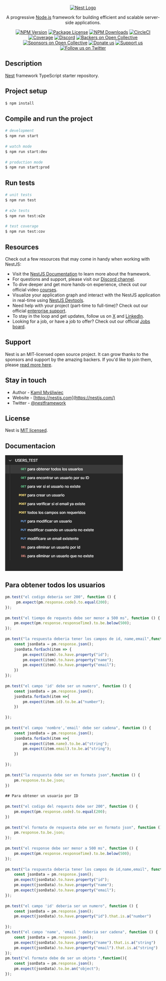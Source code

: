 <p align="center">
  <a href="http://nestjs.com/" target="blank"><img src="https://nestjs.com/img/logo-small.svg" width="120" alt="Nest Logo" /></a>
</p>

[circleci-image]: https://img.shields.io/circleci/build/github/nestjs/nest/master?token=abc123def456
[circleci-url]: https://circleci.com/gh/nestjs/nest

  <p align="center">A progressive <a href="http://nodejs.org" target="_blank">Node.js</a> framework for building efficient and scalable server-side applications.</p>
    <p align="center">
<a href="https://www.npmjs.com/~nestjscore" target="_blank"><img src="https://img.shields.io/npm/v/@nestjs/core.svg" alt="NPM Version" /></a>
<a href="https://www.npmjs.com/~nestjscore" target="_blank"><img src="https://img.shields.io/npm/l/@nestjs/core.svg" alt="Package License" /></a>
<a href="https://www.npmjs.com/~nestjscore" target="_blank"><img src="https://img.shields.io/npm/dm/@nestjs/common.svg" alt="NPM Downloads" /></a>
<a href="https://circleci.com/gh/nestjs/nest" target="_blank"><img src="https://img.shields.io/circleci/build/github/nestjs/nest/master" alt="CircleCI" /></a>
<a href="https://coveralls.io/github/nestjs/nest?branch=master" target="_blank"><img src="https://coveralls.io/repos/github/nestjs/nest/badge.svg?branch=master#9" alt="Coverage" /></a>
<a href="https://discord.gg/G7Qnnhy" target="_blank"><img src="https://img.shields.io/badge/discord-online-brightgreen.svg" alt="Discord"/></a>
<a href="https://opencollective.com/nest#backer" target="_blank"><img src="https://opencollective.com/nest/backers/badge.svg" alt="Backers on Open Collective" /></a>
<a href="https://opencollective.com/nest#sponsor" target="_blank"><img src="https://opencollective.com/nest/sponsors/badge.svg" alt="Sponsors on Open Collective" /></a>
  <a href="https://paypal.me/kamilmysliwiec" target="_blank"><img src="https://img.shields.io/badge/Donate-PayPal-ff3f59.svg" alt="Donate us"/></a>
    <a href="https://opencollective.com/nest#sponsor"  target="_blank"><img src="https://img.shields.io/badge/Support%20us-Open%20Collective-41B883.svg" alt="Support us"></a>
  <a href="https://twitter.com/nestframework" target="_blank"><img src="https://img.shields.io/twitter/follow/nestframework.svg?style=social&label=Follow" alt="Follow us on Twitter"></a>
</p>
  <!--[![Backers on Open Collective](https://opencollective.com/nest/backers/badge.svg)](https://opencollective.com/nest#backer)
  [![Sponsors on Open Collective](https://opencollective.com/nest/sponsors/badge.svg)](https://opencollective.com/nest#sponsor)-->

## Description

[Nest](https://github.com/nestjs/nest) framework TypeScript starter repository.

## Project setup

```bash
$ npm install
```

## Compile and run the project

```bash
# development
$ npm run start

# watch mode
$ npm run start:dev

# production mode
$ npm run start:prod
```

## Run tests

```bash
# unit tests
$ npm run test

# e2e tests
$ npm run test:e2e

# test coverage
$ npm run test:cov
```

## Resources

Check out a few resources that may come in handy when working with NestJS:

- Visit the [NestJS Documentation](https://docs.nestjs.com) to learn more about the framework.
- For questions and support, please visit our [Discord channel](https://discord.gg/G7Qnnhy).
- To dive deeper and get more hands-on experience, check out our official video [courses](https://courses.nestjs.com/).
- Visualize your application graph and interact with the NestJS application in real-time using [NestJS Devtools](https://devtools.nestjs.com).
- Need help with your project (part-time to full-time)? Check out our official [enterprise support](https://enterprise.nestjs.com).
- To stay in the loop and get updates, follow us on [X](https://x.com/nestframework) and [LinkedIn](https://linkedin.com/company/nestjs).
- Looking for a job, or have a job to offer? Check out our official [Jobs board](https://jobs.nestjs.com).

## Support

Nest is an MIT-licensed open source project. It can grow thanks to the sponsors and support by the amazing backers. If you'd like to join them, please [read more here](https://docs.nestjs.com/support).

## Stay in touch

- Author - [Kamil Myśliwiec](https://twitter.com/kammysliwiec)
- Website - [https://nestjs.com](https://nestjs.com/)
- Twitter - [@nestframework](https://twitter.com/nestframework)

## License

Nest is [MIT licensed](https://github.com/nestjs/nest/blob/master/LICENSE).

## Documentacion
![Documentacion](src/documentacion/documentacion.png)

## Para obtener todos los usuarios
```javascript
pm.test("el codigo deberia ser 200", function () {
     pm.expect(pm.response.code).to.equal(200);
});

pm.test("el tiempo de requests debe ser menor a 500 ms", function () {
    pm.expect(pm.response.responseTime).to.be.below(500);
});

pm.test("la respuesta deberia tener los campos de id, name,email",function(){
    const jsonData = pm.response.json();
    jsonData.forEach(item => {
        pm.expect(item).to.have.property("id");
        pm.expect(item).to.have.property("name");
        pm.expect(item).to.have.property("email");
    })
}); 

pm.test("el campo 'id' debe ser un numero", function () {
    const jsonData = pm.response.json();
    jsonData.forEach(item =>{
        pm.expect(item.id).to.be.a("number");
    })

});

pm.test("el campo 'nombre','email' debe ser cadena", function () {
    const jsonData = pm.response.json();
    jsonData.forEach(item =>{
        pm.expect(item.name).to.be.a("string");
        pm.expect(item.email).to.be.a("string");
    })

});

pm.test("la respuesta debe ser en formato json",function () {
    pm.response.to.be.json;
})

## Para obtener un usuario por ID

pm.test("el codigo del requests debe ser 200", function () {
    pm.expect(pm.response.code).to.equal(200);
})

pm.test("el formato de respuesta debe ser en formato json", function () {
    pm.response.to.be.json;
});

pm.test("el response debe ser menor a 500 ms", function () {
    pm.expect(pm.response.responseTime).to.be.below(500);
});

pm.test("la respuesta deberia tener los campos de id,name,email", function () {
    const jsonData = pm.response.json();
    pm.expect(jsonData).to.have.property("id");
    pm.expect(jsonData).to.have.property("name");
    pm.expect(jsonData).to.have.property("email");
});

pm.test("el campo 'id' deberia ser un numero", function () {
    const jsonData = pm.response.json();
    pm.expect(jsonData).to.have.property("id").that.is.a("number")

});
pm.test("el campo 'name', 'email ' deberia ser cadena", function () {
    const jsonData = pm.response.json();
    pm.expect(jsonData).to.have.property("name").that.is.a("string")
    pm.expect(jsonData).to.have.property("email").that.is.a("string")
});
pm.test("el formato debe de ser un objeto ",function(){
    const jsonData = pm.response.json();
    pm.expect(jsonData).to.be.an("object");
});
